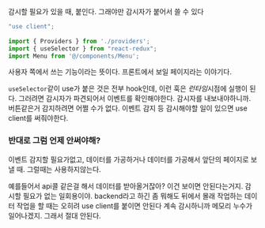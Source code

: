 감시할 필요가 있을 때, 붙인다.
그래야만 감시자가 붙어서 쓸 수 있다

```js
"use client";  
  
import { Providers } from './providers';  
import { useSelector } from "react-redux";  
import Menu from '@/components/Menu';
```

사용자 쪽에서 쓰는 기능이라는 뜻이다.
프론트에서 보일 페이지라는 이야기다.


`useSelector`같이 use가 붙은 것은 전부 hook인데,
이런 훅은 *런타임*시점에 실행이 된다.
그러려면 감시자가 파견되어서 이벤트를 확인해야한다.
감시자를 내보내야하니까.
버튼같은거 감지하려면 어쩔 수가 없다.
이벤트 감지 등 감시해야할 일이 있으면 use client를 써줘야한다.



### 반대로 그럼 언제 안써야해?
이벤트 감지할 필요가없고, 
데이터를 가공하거나 데이터를 가공해서 앞단의 페이지로 보낼 때. 그럴때는 사용하지않는다.

예를들어서 api콜 같은걸 해서 데이터를 받아올거잖아? 
이건 보이면 안된다는거지. 감시할 필요가 없는 일회용이야.
backend라고 하긴 좀 뭐해도 뒤에서 몰래 작업하는 데이터 작업을 할 때는
오히려 use client를 붙이면 안된다
계속 감시하니까 메모리 누수가 일어나겠지.
그래서 절대 안된다.
